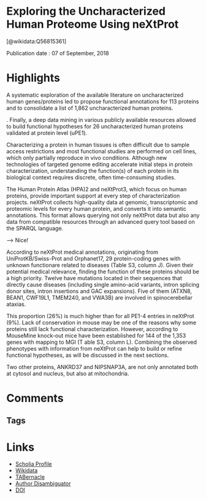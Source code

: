 
Exploring the Uncharacterized Human Proteome Using neXtProt
===========================================================
  
  [@wikidata:Q56815361]  
  
Publication date : 07 of September, 2018  

# Highlights

A  systematic  exploration  of  the available literature on uncharacterized human genes/proteins led to propose functional annotations for 113 proteins and to consolidate a list of 1,862 uncharacterized human proteins.

. Finally, a deep data mining in various publicly  available  resources  allowed  to  build  functional  hypotheses for  26  uncharacterized human proteins validated at protein level (uPE1).


Characterizing a protein in human tissues is often difficult due to sample access restrictions and most functional  studies  are  performed  on  cell  lines,  which  only  partially  reproduce in  vivo  conditions. Although  new  technologies  of  targeted  genome  editing  accelerate  initial  steps  in  protein characterization,  understanding  the  function(s)  of  each  protein  in  its  biological  context  requires discrete,  often  time-consuming  studies.


The  Human  Protein  Atlas (HPA)2 and neXtProt3, which focus on human proteins, provide important support at every step of characterization  projects.  neXtProt  collects  high-quality  data  at  genomic,  transcriptomic  and proteomic  levels  for  every  human  protein,  and  converts  it  into  semantic  annotations.  This  format allows  querying  not  only  neXtProt  data  but  also  any  data  from  compatible  resources  through  an advanced query tool based on the SPARQL language. 

--> Nice!

According to neXtProt medical annotations, originating from UniProtKB/Swiss-Prot and Orphanet17, 29 protein-coding genes with unknown functionare related to diseases (Table S3, column J). Given their potential medical relevance, finding the function of these proteins should be a high priority. Twelve  have  mutations  located  in  their  sequences  that  directly  cause  diseases  (including  single amino-acid variants, intron splicing donor sites, intron insertions and GAC expansions). Five of them (ATXN8, BEAN1, CWF19L1, TMEM240, and VWA3B) are involved in spinocerebellar ataxias. 


This proportion (26%) is much higher than for all PE1-4 entries in neXtProt (9%). Lack of conservation  in  mouse  may  be  one  of  the  reasons  why  some  proteins  still  lack  functional characterization. However, according to MouseMine knock-out mice have been established for 144 of the 1,353 genes with mapping to MGI (T able S3, column L). Combining the observed phenotypes with information from neXtProt can help to build or refine functional hypotheses, as will be discussed in the next sections. 

Two other proteins, ANKRD37 and NIPSNAP3A, are not only annotated both at cytosol and nucleus, but also at mitochondria.  


# Comments

## Tags

# Links
  
 * [Scholia Profile](https://scholia.toolforge.org/work/Q56815361)  
 * [Wikidata](https://www.wikidata.org/wiki/Q56815361)  
 * [TABernacle](https://tabernacle.toolforge.org/?#/tab/manual/Q56815361/P921%3BP4510)  
 * [Author Disambiguator](https://author-disambiguator.toolforge.org/work_item_oauth.php?id=Q56815361&batch_id=&match=1&author_list_id=&doit=Get+author+links+for+work)  
 * [DOI](https://doi.org/10.1021/ACS.JPROTEOME.8B00537)  
